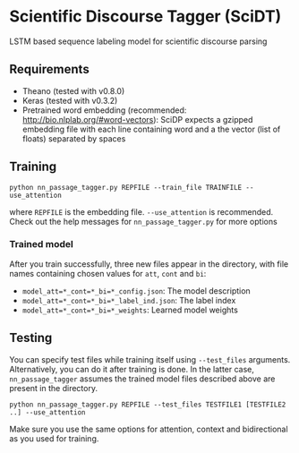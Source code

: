# Scientific Discourse Tagger (SciDT)
LSTM based sequence labeling model for scientific discourse parsing

## Requirements
* Theano (tested with v0.8.0)
* Keras (tested with v0.3.2)
* Pretrained word embedding (recommended: http://bio.nlplab.org/#word-vectors): SciDP expects a gzipped embedding file with each line containing word and a the vector (list of floats) separated by spaces

## Training
```
python nn_passage_tagger.py REPFILE --train_file TRAINFILE --use_attention
```
where `REPFILE` is the embedding file. `--use_attention` is recommended. Check out the help messages for `nn_passage_tagger.py` for more options

### Trained model
After you train successfully, three new files appear in the directory, with file names containing chosen values for `att`, `cont` and `bi`:
* `model_att=*_cont=*_bi=*_config.json`: The model description
* `model_att=*_cont=*_bi=*_label_ind.json`: The label index
* `model_att=*_cont=*_bi=*_weights`: Learned model weights

## Testing
You can specify test files while training itself using `--test_files` arguments. Alternatively, you can do it after training is done. In the latter case, `nn_passage_tagger` assumes the trained model files described above are present in the directory.
```
python nn_passage_tagger.py REPFILE --test_files TESTFILE1 [TESTFILE2 ..] --use_attention
```
Make sure you use the same options for attention, context and bidirectional as you used for training.
